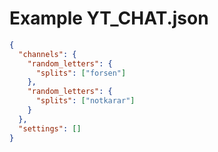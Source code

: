 # Example YT_CHAT.json

```json
{
  "channels": {
    "random_letters": {
      "splits": ["forsen"]
    },
    "random_letters": {
      "splits": ["notkarar"]
    }
  },
  "settings": []
}
```
